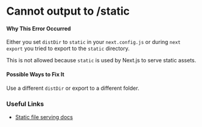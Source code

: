 # Cannot output to /static

#### Why This Error Occurred

Either you set `distDir` to `static` in your `next.config.js` or during `next export` you tried to export to the `static` directory.

This is not allowed because `static` is used by Next.js to serve static assets.

#### Possible Ways to Fix It

Use a different `distDir` or export to a different folder.

### Useful Links

- [Static file serving docs](https://nextjs.org/docs/basic-features/static-file-serving)
